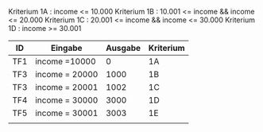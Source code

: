Kriterium 1A : income <= 10.000
Kriterium 1B : 10.001 <= income && income <= 20.000
Kriterium 1C : 20.001 <= income && income <= 30.000
Kriterium 1D : income >= 30.001


| ID  | Eingabe        | Ausgabe | Kriterium |
| --- | -------------- | ------- | --------- |
| TF1 | income =10000  | 0       | 1A        |
| TF3 | income = 20000 | 1000    | 1B        |
| TF3 | income = 20001 | 1002    | 1C        |
| TF4 | income = 30000 | 3000    | 1D        |
| TF5 | income = 30001 | 3003    | 1E        |
|     |                |         |           |
